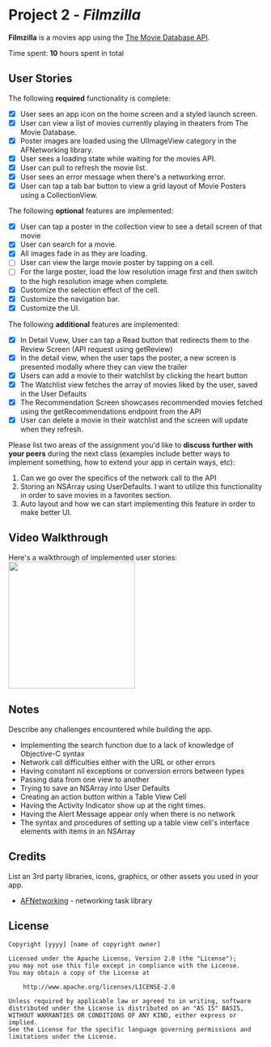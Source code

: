# Project 2 - *Filmzilla*

**Filmzilla** is a movies app using the [The Movie Database API](http://docs.themoviedb.apiary.io/#).

Time spent: **10** hours spent in total

## User Stories

The following **required** functionality is complete:

- [x] User sees an app icon on the home screen and a styled launch screen.
- [x] User can view a list of movies currently playing in theaters from The Movie Database.
- [x] Poster images are loaded using the UIImageView category in the AFNetworking library.
- [x] User sees a loading state while waiting for the movies API.
- [x] User can pull to refresh the movie list.
- [x] User sees an error message when there's a networking error.
- [x] User can tap a tab bar button to view a grid layout of Movie Posters using a CollectionView.

The following **optional** features are implemented:
- [x] User can tap a poster in the collection view to see a detail screen of that movie
- [x] User can search for a movie.
- [x] All images fade in as they are loading.
- [ ] User can view the large movie poster by tapping on a cell.
- [ ] For the large poster, load the low resolution image first and then switch to the high resolution image when complete.
- [x] Customize the selection effect of the cell.
- [x] Customize the navigation bar.
- [x] Customize the UI.

The following **additional** features are implemented:

- [x] In Detail Vuew, User can tap a Read button that redirects them to the Review Screen (API request using getReview)
- [x] In the detail view, when the user taps the poster, a new screen is presented modally where they can view the trailer
- [x] Users can add a movie to their watchlist by clicking the heart button
- [x] The Watchlist view fetches the array of movies liked by the user, saved in the User Defaults
- [x] The Recommendation Screen showcases recommended movies fetched using the getRecommendations endpoint from the API
- [x] User can delete a movie in their watchlist and the screen will update when they  refresh.

Please list two areas of the assignment you'd like to **discuss further with your peers** during the next class (examples include better ways to implement something, how to extend your app in certain ways, etc):

1. Can we go over the specifics of the network call to the API
2. Storing an NSArray using UserDefaults. I want to utilize this functionality in order to save movies in a favorites section.
3. Auto layout and how we can start implementing this feature in order to make better UI.

## Video Walkthrough

Here's a walkthrough of implemented user stories:
<img src="gif1.gif" width="250" height="250"/>

## Notes

Describe any challenges encountered while building the app.
- Implementing the search function due to a lack of knowledge of Objective-C syntax
- Network call difficulties either with the URL or other errors
- Having constant nil exceptions or conversion errors between types
- Passing data from one view to another
- Trying to save an NSArray into User Defaults
- Creating an action button within a Table View Cell
- Having the Activity Indicator show up at the right times.
- Having the Alert Message appear only when there is no network 
- The syntax and procedures of setting up a table view cell's interface elements with items in an NSArray

## Credits

List an 3rd party libraries, icons, graphics, or other assets you used in your app.

- [AFNetworking](https://github.com/AFNetworking/AFNetworking) - networking task library

## License

    Copyright [yyyy] [name of copyright owner]

    Licensed under the Apache License, Version 2.0 (the "License");
    you may not use this file except in compliance with the License.
    You may obtain a copy of the License at

        http://www.apache.org/licenses/LICENSE-2.0

    Unless required by applicable law or agreed to in writing, software
    distributed under the License is distributed on an "AS IS" BASIS,
    WITHOUT WARRANTIES OR CONDITIONS OF ANY KIND, either express or implied.
    See the License for the specific language governing permissions and
    limitations under the License.
